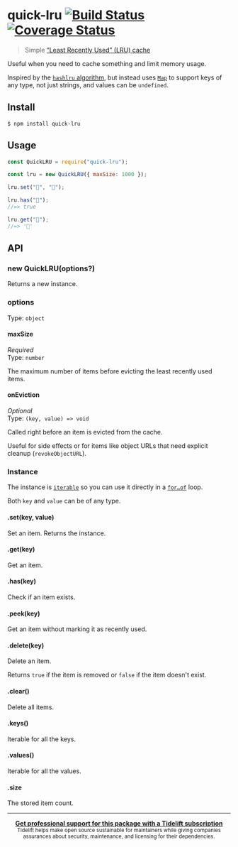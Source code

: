 # quick-lru [![Build Status](https://travis-ci.org/sindresorhus/quick-lru.svg?branch=master)](https://travis-ci.org/sindresorhus/quick-lru) [![Coverage Status](https://coveralls.io/repos/github/sindresorhus/quick-lru/badge.svg?branch=master)](https://coveralls.io/github/sindresorhus/quick-lru?branch=master)

> Simple
> [“Least Recently Used” (LRU) cache](https://en.m.wikipedia.org/wiki/Cache_replacement_policies#Least_Recently_Used_.28LRU.29)

Useful when you need to cache something and limit memory usage.

Inspired by the
[`hashlru` algorithm](https://github.com/dominictarr/hashlru#algorithm), but
instead uses
[`Map`](https://developer.mozilla.org/en/docs/Web/JavaScript/Reference/Global_Objects/Map)
to support keys of any type, not just strings, and values can be `undefined`.

## Install

```
$ npm install quick-lru
```

## Usage

```js
const QuickLRU = require("quick-lru");

const lru = new QuickLRU({ maxSize: 1000 });

lru.set("🦄", "🌈");

lru.has("🦄");
//=> true

lru.get("🦄");
//=> '🌈'
```

## API

### new QuickLRU(options?)

Returns a new instance.

### options

Type: `object`

#### maxSize

_Required_\
Type: `number`

The maximum number of items before evicting the least recently used items.

#### onEviction

_Optional_\
Type: `(key, value) => void`

Called right before an item is evicted from the cache.

Useful for side effects or for items like object URLs that need explicit cleanup
(`revokeObjectURL`).

### Instance

The instance is
[`iterable`](https://developer.mozilla.org/en/docs/Web/JavaScript/Reference/Iteration_protocols)
so you can use it directly in a
[`for…of`](https://developer.mozilla.org/en/docs/Web/JavaScript/Reference/Statements/for...of)
loop.

Both `key` and `value` can be of any type.

#### .set(key, value)

Set an item. Returns the instance.

#### .get(key)

Get an item.

#### .has(key)

Check if an item exists.

#### .peek(key)

Get an item without marking it as recently used.

#### .delete(key)

Delete an item.

Returns `true` if the item is removed or `false` if the item doesn't exist.

#### .clear()

Delete all items.

#### .keys()

Iterable for all the keys.

#### .values()

Iterable for all the values.

#### .size

The stored item count.

---

<div align="center">
	<b>
		<a href="https://tidelift.com/subscription/pkg/npm-quick-lru?utm_source=npm-quick-lru&utm_medium=referral&utm_campaign=readme">Get professional support for this package with a Tidelift subscription</a>
	</b>
	<br>
	<sub>
		Tidelift helps make open source sustainable for maintainers while giving companies<br>assurances about security, maintenance, and licensing for their dependencies.
	</sub>
</div>
